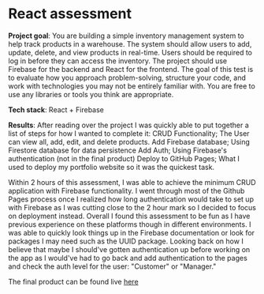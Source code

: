 # React assessment

**Project goal**:
	You are building a simple inventory management system to help track products in a warehouse. The system should allow users to add, update, delete, and view products in real-time. Users should be required to log in before they can access the inventory. The project should use Firebase for the backend and React for the frontend. The goal of this test is to evaluate how you approach problem-solving, structure your code, and work with technologies you may not be entirely familiar with. You are free to use any libraries or tools you think are appropriate.

**Tech stack**:
	React + Firebase

**Results**:
	After reading over the project I was quickly able to put together a list of steps for how I wanted to complete it:
		CRUD Functionality; The User can view all, add, edit, and delete products.
		Add Firebase database; Using Firestore database for data persistence
		Add Auth; Using Firebase's authentication (not in the final product)
		Deploy to GitHub Pages; What I used to deploy my portfolio website so it was the quickest task.
		
Within 2 hours of this assessment, I was able to achieve the minimum CRUD application with Firebase functionality. I went through most of the Github Pages process once I realized how long authentication would take to set up with Firebase as I was cutting close to the 2 hour mark so I decided to focus on deployment instead. Overall I found this assessment to be fun as I have previous experience on these platforms though in different environments. I was able to quickly look things up in the Firebase documentation or look for packages I may need such as the UUID package. Looking back on how I believe that maybe I should've gotten authentication up before working on the app as I would've had to go back and add authentication to the pages and check the auth level for the user: "Customer" or "Manager."

The final product can be found live [here](https://matthewm5293.github.io/ReactAssessment/)

	
